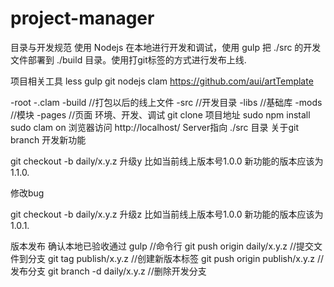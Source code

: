 # project-manager
目录与开发规范
使用 Nodejs 在本地进行开发和调试，使用 gulp 把 ./src 的开发文件部署到 ./build 目录。使用打git标签的方式进行发布上线.

项目相关工具
less
gulp
git
nodejs
clam
https://github.com/aui/artTemplate

-root
    -.clam 
    -build //打包以后的线上文件
    -src //开发目录
        -libs //基础库
        -mods //模块
        -pages //页面
环境、开发、调试
git clone 项目地址
sudo npm install
sudo clam on
浏览器访问 http://localhost/ Server指向 ./src 目录
关于git branch
开发新功能

git checkout -b daily/x.y.z 升级y 比如当前线上版本号1.0.0 新功能的版本应该为 1.1.0.

修改bug

git checkout -b daily/x.y.z 升级z 比如当前线上版本号1.0.0 新功能的版本应该为 1.0.1.

版本发布
确认本地已验收通过
gulp //命令行
git push origin daily/x.y.z //提交文件到分支
git tag publish/x.y.z //创建新版本标签
git push origin publish/x.y.z //发布分支
git branch -d daily/x.y.z //删除开发分支

